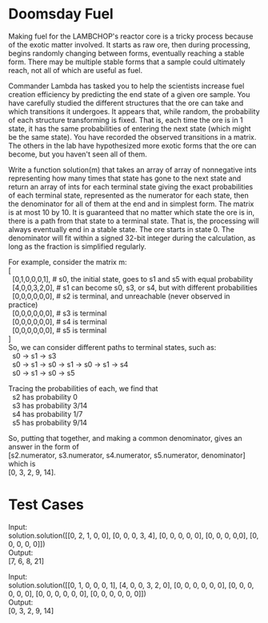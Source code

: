 Doomsday Fuel
=============

Making fuel for the LAMBCHOP's reactor core is a tricky process because of the exotic matter involved. It starts as raw ore, 
then during processing, begins randomly changing between forms, eventually reaching a stable form. There may be multiple stable 
forms that a sample could ultimately reach, not all of which are useful as fuel. 

Commander Lambda has tasked you to help the scientists increase fuel creation efficiency by predicting the end state of a given 
ore sample. You have carefully studied the different structures that the ore can take and which transitions it undergoes. 
It appears that, while random, the probability of each structure transforming is fixed. That is, each time the ore is in 1 state, 
it has the same probabilities of entering the next state (which might be the same state).  You have recorded the observed transitions 
in a matrix. The others in the lab have hypothesized more exotic forms that the ore can become, but you haven't seen all of them.

Write a function solution(m) that takes an array of array of nonnegative ints representing how many times that state has gone to 
the next state and return an array of ints for each terminal state giving the exact probabilities of each terminal state, represented 
as the numerator for each state, then the denominator for all of them at the end and in simplest form. The matrix is at most 10 by 10. 
It is guaranteed that no matter which state the ore is in, there is a path from that state to a terminal state. That is, the processing 
will always eventually end in a stable state. The ore starts in state 0. The denominator will fit within a signed 32-bit integer 
during the calculation, as long as the fraction is simplified regularly. 

For example, consider the matrix m: <br/>
[ <br/>
 &nbsp; [0,1,0,0,0,1],  # s0, the initial state, goes to s1 and s5 with equal probability <br/>
 &nbsp; [4,0,0,3,2,0],  # s1 can become s0, s3, or s4, but with different probabilities <br/>
 &nbsp; [0,0,0,0,0,0],  # s2 is terminal, and unreachable (never observed in practice) <br/>
 &nbsp; [0,0,0,0,0,0],  # s3 is terminal <br/>
 &nbsp; [0,0,0,0,0,0],  # s4 is terminal  <br/>
 &nbsp; [0,0,0,0,0,0],  # s5 is terminal <br/>
] <br/>
So, we can consider different paths to terminal states, such as: <br/>
&nbsp; s0 -> s1 -> s3 <br/>
&nbsp;  s0 -> s1 -> s0 -> s1 -> s0 -> s1 -> s4 <br/>
&nbsp; s0 -> s1 -> s0 -> s5 <br/>

Tracing the probabilities of each, we find that <br/>
&nbsp; s2 has probability 0 <br/>
&nbsp; s3 has probability 3/14 <br/>
&nbsp; s4 has probability 1/7 <br/>
&nbsp; s5 has probability 9/14 <br/>

So, putting that together, and making a common denominator, gives an answer in the form of <br/>
[s2.numerator, s3.numerator, s4.numerator, s5.numerator, denominator] which is <br/>
[0, 3, 2, 9, 14].

Test Cases
=========
Input:  
solution.solution([[0, 2, 1, 0, 0], [0, 0, 0, 3, 4], [0, 0, 0, 0, 0], [0, 0, 0, 0,0], [0, 0, 0, 0, 0]])  
Output:  
    [7, 6, 8, 21]

Input:  
solution.solution([[0, 1, 0, 0, 0, 1], [4, 0, 0, 3, 2, 0], [0, 0, 0, 0, 0, 0], [0, 0, 0, 0, 0, 0], 
                  [0, 0, 0, 0, 0, 0], [0, 0, 0, 0, 0, 0]])  
Output:  
    [0, 3, 2, 9, 14]
